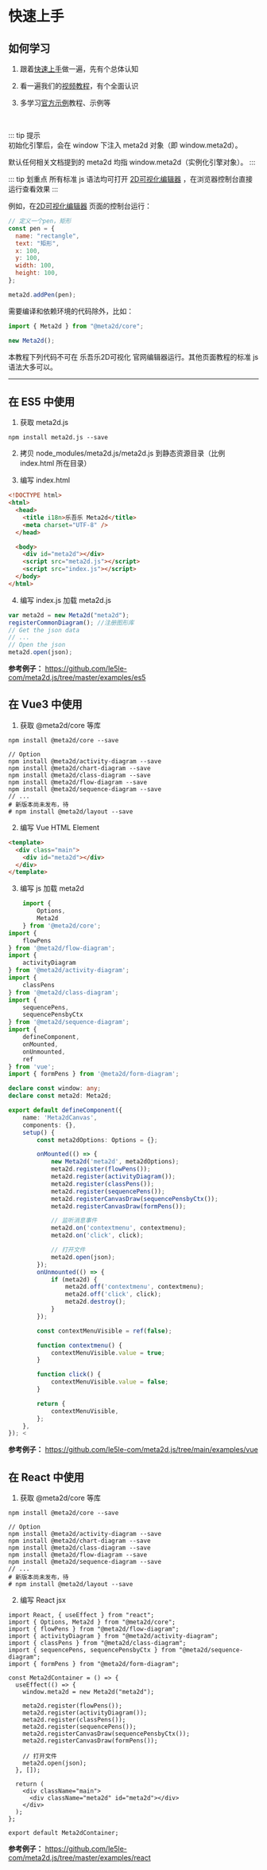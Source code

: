 # 快速上手

## 如何学习

1. 跟着[快速上手](./start)做一遍，先有个总体认知

2. 看一遍我们的[视频教程](../awesome/home.html#视频教程)，有个全面认识

3. 多学习[官方示例](../awesome/home.html#官方示例)教程、示例等

<br>

::: tip 提示  
初始化引擎后，会在 window 下注入 meta2d 对象（即 window.meta2d）。

默认任何相关文档提到的 meta2d 均指 window.meta2d（实例化引擎对象）。
:::

::: tip 划重点
所有标准 js 语法均可打开 [2D可视化编辑器](http://t.le5le.com) ，在浏览器控制台直接运行查看效果
:::

例如，在[2D可视化编辑器](http://t.le5le.com/) 页面的控制台运行：

```js
// 定义一个pen，矩形
const pen = {
  name: "rectangle",
  text: "矩形",
  x: 100,
  y: 100,
  width: 100,
  height: 100,
};

meta2d.addPen(pen);
```

需要编译和依赖环境的代码除外，比如：

```js
import { Meta2d } from "@meta2d/core";

new Meta2d();
```

本教程下列代码不可在 乐吾乐2D可视化 官网编辑器运行。其他页面教程的标准 js 语法大多可以。

---

## 在 ES5 中使用

1. 获取 meta2d.js

```shell
npm install meta2d.js --save
```

2. 拷贝 node_modules/meta2d.js/meta2d.js 到静态资源目录（比例 index.html 所在目录）

3. 编写 index.html

```html
<!DOCTYPE html>
<html>
  <head>
    <title i18n>乐吾乐 Meta2d</title>
    <meta charset="UTF-8" />
  </head>

  <body>
    <div id="meta2d"></div>
    <script src="meta2d.js"></script>
    <script src="index.js"></script>
  </body>
</html>
```

4. 编写 index.js 加载 meta2d.js

```js
var meta2d = new Meta2d("meta2d");
registerCommonDiagram(); //注册图形库
// Get the json data
// ...
// Open the json
meta2d.open(json);
```

**参考例子：** https://github.com/le5le-com/meta2d.js/tree/master/examples/es5

## 在 Vue3 中使用

1. 获取 @meta2d/core 等库

```shell
npm install @meta2d/core --save

// Option
npm install @meta2d/activity-diagram --save
npm install @meta2d/chart-diagram --save
npm install @meta2d/class-diagram --save
npm install @meta2d/flow-diagram --save
npm install @meta2d/sequence-diagram --save
// ...
# 新版本尚未发布，待
# npm install @meta2d/layout --save

```

2. 编写 Vue HTML Element

```html
<template>
  <div class="main">
    <div id="meta2d"></div>
  </div>
</template>
```

3. 编写 js 加载 meta2d

```ts
    import {
        Options,
        Meta2d
    } from '@meta2d/core';
import {
    flowPens
} from '@meta2d/flow-diagram';
import {
    activityDiagram
} from '@meta2d/activity-diagram';
import {
    classPens
} from '@meta2d/class-diagram';
import {
    sequencePens,
    sequencePensbyCtx
} from '@meta2d/sequence-diagram';
import {
    defineComponent,
    onMounted,
    onUnmounted,
    ref
} from 'vue';
import { formPens } from '@meta2d/form-diagram';

declare const window: any;
declare const meta2d: Meta2d;

export default defineComponent({
    name: 'Meta2dCanvas',
    components: {},
    setup() {
        const meta2dOptions: Options = {};

        onMounted(() => {
            new Meta2d('meta2d', meta2dOptions);
            meta2d.register(flowPens());
            meta2d.register(activityDiagram());
            meta2d.register(classPens());
            meta2d.register(sequencePens());
            meta2d.registerCanvasDraw(sequencePensbyCtx());
            meta2d.registerCanvasDraw(formPens());

            // 监听消息事件
            meta2d.on('contextmenu', contextmenu);
            meta2d.on('click', click);

            // 打开文件
            meta2d.open(json);
        });
        onUnmounted(() => {
            if (meta2d) {
                meta2d.off('contextmenu', contextmenu);
                meta2d.off('click', click);
                meta2d.destroy();
            }
        });

        const contextMenuVisible = ref(false);

        function contextmenu() {
            contextMenuVisible.value = true;
        }

        function click() {
            contextMenuVisible.value = false;
        }

        return {
            contextMenuVisible,
        };
    },
}); <
```

**参考例子：** https://github.com/le5le-com/meta2d.js/tree/main/examples/vue

## 在 React 中使用

1. 获取 @meta2d/core 等库

```shell
npm install @meta2d/core --save

// Option
npm install @meta2d/activity-diagram --save
npm install @meta2d/chart-diagram --save
npm install @meta2d/class-diagram --save
npm install @meta2d/flow-diagram --save
npm install @meta2d/sequence-diagram --save
// ...
# 新版本尚未发布，待
# npm install @meta2d/layout --save

```

2. 编写 React jsx

```tsx
import React, { useEffect } from "react";
import { Options, Meta2d } from "@meta2d/core";
import { flowPens } from "@meta2d/flow-diagram";
import { activityDiagram } from "@meta2d/activity-diagram";
import { classPens } from "@meta2d/class-diagram";
import { sequencePens, sequencePensbyCtx } from "@meta2d/sequence-diagram";
import { formPens } from "@meta2d/form-diagram";

const Meta2dContainer = () => {
  useEffect(() => {
    window.meta2d = new Meta2d("meta2d");

    meta2d.register(flowPens());
    meta2d.register(activityDiagram());
    meta2d.register(classPens());
    meta2d.register(sequencePens());
    meta2d.registerCanvasDraw(sequencePensbyCtx());
    meta2d.registerCanvasDraw(formPens());

    // 打开文件
    meta2d.open(json);
  }, []);

  return (
    <div className="main">
      <div className="meta2d" id="meta2d"></div>
    </div>
  );
};

export default Meta2dContainer;
```

**参考例子：** https://github.com/le5le-com/meta2d.js/tree/master/examples/react

